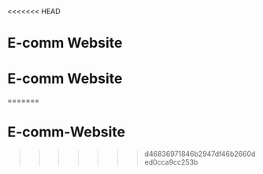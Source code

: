 <<<<<<< HEAD
# E-comm Website
# E-comm Website
=======
# E-comm-Website
>>>>>>> d46836971846b2947df46b2660ded0cca9cc253b
